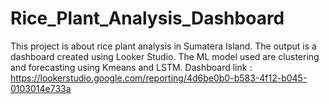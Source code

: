 # Rice_Plant_Analysis_Dashboard
This project is about rice plant analysis in Sumatera Island. The output is a dashboard created using Looker Studio. The ML model used are clustering and forecasting using Kmeans and LSTM.
Dashboard link :
https://lookerstudio.google.com/reporting/4d6be0b0-b583-4f12-b045-0103014e733a

